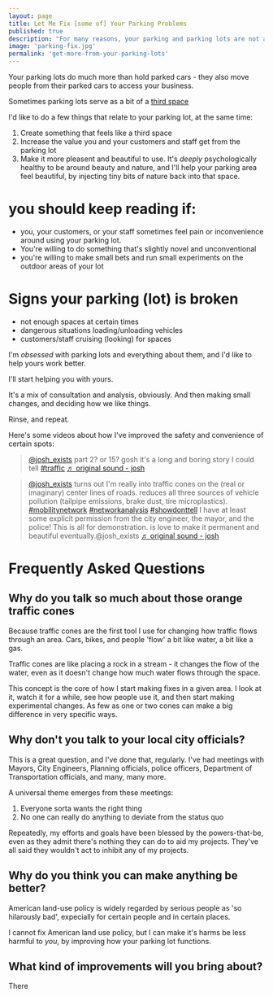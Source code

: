 ```yaml
---
layout: page
title: Let Me Fix [some of] Your Parking Problems
published: true
description: "For many reasons, your parking and parking lots are not as good as they could be, at least some of the time. And at other times, the parking might be acutely bad. I'll help you fix it all the time."
image: 'parking-fix.jpg'
permalink: 'get-more-from-your-parking-lots'
---
```


Your parking lots do much more than hold parked cars - they also move people from their parked cars to access your business. 

Sometimes parking lots serve as a bit of a [third space](https://en.wikipedia.org/wiki/Third_place)

I'd like to do a few things that relate to your parking lot, at the same time:

1. Create something that feels like a third space
2. Increase the value you and your customers and staff get from the parking lot
3. Make it more pleasent and beautiful to use. It's _deeply_ psychologically healthy to be around beauty and nature, and I'll help your parking area feel beautiful, by injecting tiny bits of nature back into that space. 

# you should keep reading if:

- you, your customers, or your staff sometimes feel pain or inconvenience around using your parking lot.
- You're willing to do something that's slightly novel and unconventional
- you're willing to make small bets and run small experiments on the outdoor areas of your lot




# Signs your parking (lot) is broken

- not enough spaces at certain times
- dangerous situations loading/unloading vehicles
- customers/staff cruising (looking) for spaces


I'm _obsessed_ with parking lots and everything about them, and I'd like to help yours work better.

I'll start helping you with yours.

It's a mix of consultation and analysis, obviously. And then making small changes, and deciding how we like things. 

Rinse, and repeat. 

Here's some videos about how I've improved the safety and convenience of certain spots:



<blockquote class="tiktok-embed" cite="https://www.tiktok.com/@josh_exists/video/7240611295966268718" data-video-id="7240611295966268718" style="max-width: 605px;min-width: 325px;" > <section> <a target="_blank" title="@josh_exists" href="https://www.tiktok.com/@josh_exists?refer=embed">@josh_exists</a> part 2? or 15? gosh it&#39;s a long and boring story I could tell <a title="traffic" target="_blank" href="https://www.tiktok.com/tag/traffic?refer=embed">#traffic</a> <a target="_blank" title="♬ original sound - josh" href="https://www.tiktok.com/music/original-sound-7240611323795622698?refer=embed">♬ original sound - josh</a> </section> </blockquote> <script async src="https://www.tiktok.com/embed.js"></script>

<blockquote class="tiktok-embed" cite="https://www.tiktok.com/@josh_exists/video/7241670267485932843" data-video-id="7241670267485932843" style="max-width: 605px;min-width: 325px;" > <section> <a target="_blank" title="@josh_exists" href="https://www.tiktok.com/@josh_exists?refer=embed">@josh_exists</a> turns out I&#39;m really into traffic cones on the (real or imaginary) center lines of roads. reduces all three sources of vehicle pollution (tailpipe emissions, brake dust, tire microplastics). <a title="mobilitynetwork" target="_blank" href="https://www.tiktok.com/tag/mobilitynetwork?refer=embed">#mobilitynetwork</a> <a title="networkanalysis" target="_blank" href="https://www.tiktok.com/tag/networkanalysis?refer=embed">#networkanalysis</a> <a title="showdonttell" target="_blank" href="https://www.tiktok.com/tag/showdonttell?refer=embed">#showdonttell</a> I have at least some explicit permission from the city engineer, the mayor, and the police! This is all for demonstration. is love to make it permanent and beautiful eventually.@josh_exists <a target="_blank" title="♬ original sound - josh" href="https://www.tiktok.com/music/original-sound-7241670290613422894?refer=embed">♬ original sound - josh</a> </section> </blockquote> <script async src="https://www.tiktok.com/embed.js"></script>

# Frequently Asked Questions

## Why do you talk so much about those orange traffic cones

Because traffic cones are the first tool I use for changing how traffic flows through an area. Cars, bikes, and people 'flow' a bit like water, a bit like a gas. 

Traffic cones are like placing a rock in a stream - it changes the flow of the water, even as it doesn't change how much water flows through the space.

This concept is the core of how I start making fixes in a given area. I look at it, watch it for a while, see how people use it, and then start making experimental changes. As few as one or two cones can make a big difference in very specific ways. 

## Why don't you talk to your local city officials?

This is a great question, and I've done that, regularly. I've had meetings with Mayors, City Engineers, Planning officials, police officers, Department of Transportation officials, and many, many more.

A universal theme emerges from these meetings:

1. Everyone sorta wants the right thing
2. No one can really do anything to deviate from the status quo

Repeatedly, my efforts and goals have been blessed by the powers-that-be, even as they admit there's nothing they can do to aid my projects. They've all said they wouldn't act to inhibit any of my projects.

## Why do you think you can make anything be better?

American land-use policy is widely regarded by serious people as 'so hilarously bad', expecially for certain people and in certain places.

I cannot fix American land use policy, but I can make it's harms be less harmful to _you_, by improving how your parking lot functions.

## What kind of improvements will you bring about?

There